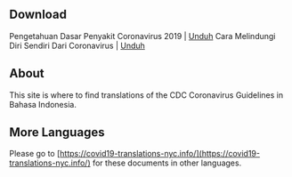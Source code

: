 ## Download
Pengetahuan Dasar Penyakit Coronavirus 2019 | [Unduh](/assets/pdfs/Pengetahuan_Dasar_Penyakit_Coronavirus_2019.pdf)
Cara Melindungi Diri Sendiri Dari Coronavirus | [Unduh](/assets/pdfs/Cara_Melindungi_Diri_Sendiri_Dari_Coronavirus.pdf)

## About
This site is where to find translations of the CDC Coronavirus Guidelines in Bahasa Indonesia.

## More Languages
Please go to [https://covid19-translations-nyc.info/](https://covid19-translations-nyc.info/) for these documents in other languages.